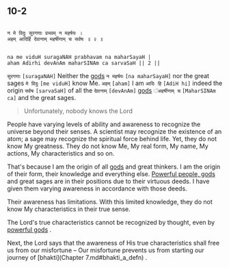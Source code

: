 ## 10-2


```shloka-sa

न मे विदुः सुरगणाः प्रभवम् न महर्षयः ।
अहम् आदिर्हि देवानाम् महर्षीणाम् च सर्वषः ॥ २ ॥

```
```shloka-sa-hk

na me viduH suragaNAH prabhavam na maharSayaH |
aham Adirhi devAnAm maharSINAm ca sarvaSaH || 2 ||

```
`सुरगणाः` `[suragaNAH]` Neither the 
[gods](4-12.md#gods_and_other_powers) `न महर्षयः` `[na maharSayaH]` nor the great sages `मे विदुः` `[me viduH]` know Me. `अहम्` `[aham]` I am `आदिः हि` `[AdiH hi]` indeed the origin `सर्वषः` `[sarvaSaH]` of all the `देवानाम्` `[devAnAm]` [gods](4-12.md#gods_and_other_powers) `ंअहर्षीणाम् च` `[MaharSINAm ca]` and the great sages.


<a name='applnote_153'></a>
> Unfortunately, nobody knows the Lord



People have varying levels of ability and awareness to recognize the universe beyond their senses. A scientist may recognize the existence of an atom; a sage may recognize the spiritual force behind life. Yet, they do not know My greatness. They do not know Me, My real form, My name, My actions, My characteristics and so on. 

That's because I am the origin of all 
[gods](4-12.md#gods_and_other_powers)
 and great thinkers. I am the origin of their form, their knowledge and everything else. 
[Powerful people, gods](4-12.md#gods_and_other_powers)
 and great sages are in their positions due to their virtuous deeds. I have given them varying awareness in accordance with those deeds. 

Their awareness has limitations. With this limited knowledge, they do not know My characteristics in their true sense. 

The Lord's true characteristics cannot be recognized by thought, even by 
[powerful gods](4-12.md#gods_and_other_powers)
.

Next, the Lord says that the awareness of His true characteristics shall free us from our misfortune – Our misfortune prevents us from starting our journey of 
[bhakti](Chapter 7.md#bhakti_a_defn)
.


